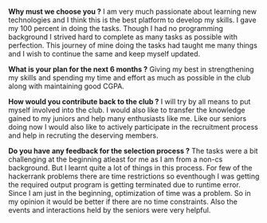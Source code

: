  **Why must we choose you ?**
I am very much passionate about learning new technologies and I think this is the best platform to develop my skills. I gave my 100 percent in doing the tasks. Though I had no programming background I strived hard to complete as many tasks as possible with perfection. This journey of mine doing the tasks had taught me many things and I wish to continue the same and keep myself updated.



 **What is your plan for the next 6 months ?**
Giving my best in strengthening my skills and spending my time and effort as much as possible in the club along with maintaining good CGPA.

 **How would you contribute back to the club ?**
I will try by all means to put myself involved into the club. I would also like to transfer the knowledge gained to my juniors and help many enthusiasts like me. Like our seniors doing now I would also like to actively participate in the recruitment process and help in recruting the deserving members.

**Do you have any feedback for the selection process ?**
The tasks were a bit challenging at the beginning atleast for me as I am from a non-cs background. But I learnt quite a lot of things in this process. For few of the hackerrank problems there are time restrictions so eventhough I was getting the required output program is getting terminated due to runtime error. Since I am just in the beginning, optimization of time was a problem. So in my opinion it would be better if there are no time constraints. Also the events and interactions held by the seniors were very helpful.